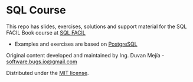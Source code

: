 # SQL Course

This repo has slides, exercises, solutions and support material for the SQL FACIL Book course at [SQL FACIL](http://sqlfacil.com/)

* Examples and exercises are based on [PostgreSQL](https://www.postgresql.org/)

Original content developed and maintained by Ing. Duvan Mejía - software.bugs.io@gmail.com

Distributed under the [MIT license](LICENSE.md).
